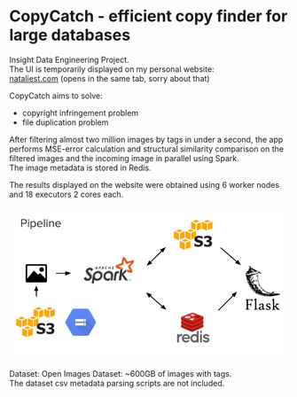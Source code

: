 # CopyCatch - efficient copy finder for large databases

Insight Data Engineering Project. <br>
The UI is temporarily displayed on my personal website: <br>
<a href="http://nataliest.com">nataliest.com</a> (opens in the same tab, sorry about that)

CopyCatch aims to solve:
- copyright infringement problem
- file duplication problem

After filtering almost two million images by tags in under a second, the app performs MSE-error calculation and structural similarity comparison on the filtered images and the incoming image in parallel using Spark. <br>
The image metadata is stored in Redis.

The results displayed on the website were obtained using 6 worker nodes and 18 executors 2 cores each.

<img src="./docs/CopyCatch_pipeline.png" alt="pipeline_pp">

Dataset:
Open Images Dataset: ~600GB of images with tags. <br>
The dataset csv metadata parsing scripts are not included.
 
